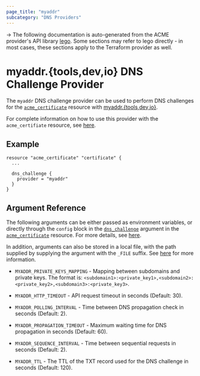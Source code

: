 ```yaml
---
page_title: "myaddr"
subcategory: "DNS Providers"
---
```


-> The following documentation is auto-generated from the ACME
provider's API library [lego](https://go-acme.github.io/lego/).  Some
sections may refer to lego directly - in most cases, these sections
apply to the Terraform provider as well.

# myaddr.{tools,dev,io} DNS Challenge Provider

The `myaddr` DNS challenge provider can be used to perform DNS challenges for
the [`acme_certificate`][resource-acme-certificate] resource with
[myaddr.{tools,dev,io}](https://myaddr.tools/).

[resource-acme-certificate]: ../resources/certificate.md

For complete information on how to use this provider with the `acme_certifiate`
resource, see [here][resource-acme-certificate-dns-challenges].

[resource-acme-certificate-dns-challenges]: ../resources/certificate.md#using-dns-challenges

## Example

```hcl
resource "acme_certificate" "certificate" {
  ...

  dns_challenge {
    provider = "myaddr"
  }
}
```
## Argument Reference

The following arguments can be either passed as environment variables, or
directly through the `config` block in the
[`dns_challenge`][resource-acme-certificate-dns-challenge-arg] argument in the
[`acme_certificate`][resource-acme-certificate] resource. For more details, see
[here][resource-acme-certificate-dns-challenges].

[resource-acme-certificate-dns-challenge-arg]: ../resources/certificate.md#dns_challenge

In addition, arguments can also be stored in a local file, with the path
supplied by supplying the argument with the `_FILE` suffix. See
[here][acme-certificate-file-arg-example] for more information.

[acme-certificate-file-arg-example]: ../resources/certificate.md#using-variable-files-for-provider-arguments

* `MYADDR_PRIVATE_KEYS_MAPPING` - Mapping between subdomains and private keys. The format is: `<subdomain1>:<private_key1>,<subdomain2>:<private_key2>,<subdomain3>:<private_key3>`.

* `MYADDR_HTTP_TIMEOUT` - API request timeout in seconds (Default: 30).
* `MYADDR_POLLING_INTERVAL` - Time between DNS propagation check in seconds (Default: 2).
* `MYADDR_PROPAGATION_TIMEOUT` - Maximum waiting time for DNS propagation in seconds (Default: 60).
* `MYADDR_SEQUENCE_INTERVAL` - Time between sequential requests in seconds (Default: 2).
* `MYADDR_TTL` - The TTL of the TXT record used for the DNS challenge in seconds (Default: 120).


